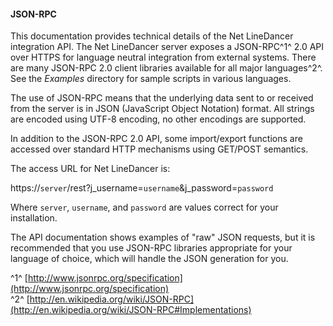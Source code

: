 #### JSON-RPC
This documentation provides technical details of the Net LineDancer integration API.  The Net LineDancer server exposes a JSON-RPC^1^  2.0 API over HTTPS for language neutral integration from external systems. There are many JSON-RPC 2.0 client libraries available for all major languages^2^.  See the *Examples* directory for sample scripts in various languages.

The use of JSON-RPC means that the underlying data sent to or received from the server is in JSON (JavaScript Object Notation) format.  All strings are encoded using UTF-8 encoding, no other encodings are supported.

In addition to the JSON-RPC 2.0 API, some import/export functions are accessed over standard HTTP mechanisms using GET/POST semantics.

The access URL for Net LineDancer is:

https://```server```/rest?j_username=```username```&amp;j_password=```password```

Where ```server```, ```username```, and ```password``` are values correct for your installation.

The API documentation shows examples of "raw" JSON requests, but it is recommended that you use JSON-RPC libraries appropriate for your language of choice, which will handle the JSON generation for you.

^1^ [http://www.jsonrpc.org/specification](http://www.jsonrpc.org/specification) <br/>
^2^ [http://en.wikipedia.org/wiki/JSON-RPC](http://en.wikipedia.org/wiki/JSON-RPC#Implementations) <br/>

<p>
